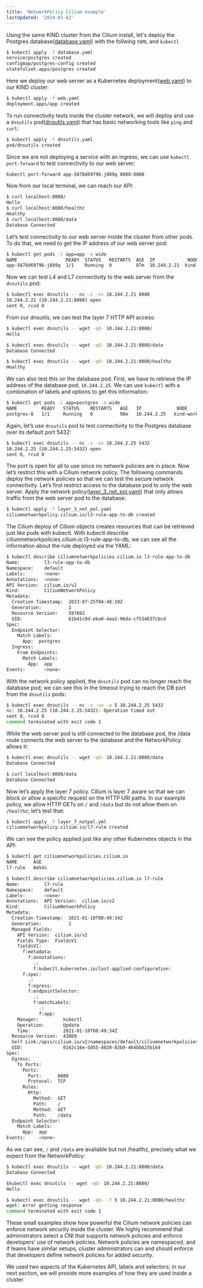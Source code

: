 ```yaml
---
title: 'NetworkPolicy Cilium example'
lastUpdated: '2024-03-02'
---
```


Using the same KIND cluster from the Cilium install, let's deploy the Postgres database([database.yaml](https://github.com/strongjz/Networking-and-Kubernetes/blob/master/chapter-4/database.yaml)) with the follwing `YAML` and `kubectl`

```bash
$ kubectl apply -f database.yaml
service/postgres created
configmap/postgres-config created
statefulset.apps/postgres created
```

Here we deploy our web server as a Kubernetes deployment([web.yaml](https://github.com/strongjz/Networking-and-Kubernetes/blob/master/chapter-4/web.yaml)) to our KIND cluster:

```bash
$ kubectl apply -f web.yaml
deployment.apps/app created
```

To run connectivity tests inside the cluster network, we will deploy and use a `dnsutils` pod([dnsutils.yaml](https://github.com/strongjz/Networking-and-Kubernetes/blob/master/chapter-4/dnsutils.yaml)) that has basic networking tools like `ping` and `curl`:

```bash
$ kubectl apply -f dnsutils.yaml
pod/dnsutils created
```

Since we are not deploying a service with an ingress, we can use `kubectl port-forward` to test connectivity to our web server:

```bash
kubectl port-forward app-5878d69796-j889q 8080:8080
```

Now from our local terminal, we can reach our API:

```bash
$ curl localhost:8080/
Hello
$ curl localhost:8080/healthz
Healthy
$ curl localhost:8080/data
Database Connected
```

Let’s test connectivity to our web server inside the cluster from other pods. To do that, we need to get the IP address of our web server pod:

```bash
$ kubectl get pods -l app=app -o wide
NAME                  READY  STATUS   RESTARTS  AGE  IP            NODE
app-5878d69796-j889q  1/1    Running  0         87m  10.244.2.21  kind-worker3
```

Now we can test L4 and L7 connectivity to the web server from the `dnsutils` pod:

```bash
$ kubectl exec dnsutils -- nc -z -vv 10.244.2.21 8080
10.244.2.21 (10.244.2.21:8080) open
sent 0, rcvd 0
```

From our dnsutils, we can test the layer 7 HTTP API access:

```bash
$ kubectl exec dnsutils -- wget -qO- 10.244.2.21:8080/
Hello

$ kubectl exec dnsutils -- wget -qO- 10.244.2.21:8080/data
Database Connected

$ kubectl exec dnsutils -- wget -qO- 10.244.2.21:8080/healthz
Healthy
```

We can also test this on the database pod. First, we have to retrieve the IP address of the database pod, `10.244.2.25`. We can use `kubectl` with a combination of labels and options to get this information:

```bash
$ kubectl get pods -l app=postgres -o wide
NAME         READY   STATUS    RESTARTS   AGE   IP             NODE
postgres-0   1/1     Running   0          98m   10.244.2.25   kind-worker
```

Again, let’s use `dnsutils` pod to test connectivity to the Postgres database over its default port 5432:

```bash
$ kubectl exec dnsutils -- nc -z -vv 10.244.2.25 5432
10.244.2.25 (10.244.2.25:5432) open
sent 0, rcvd 0
```

The port is open for all to use since no network policies are in place. Now let’s restrict this with a Cilium network policy. The following commands deploy the network policies so that we can test the secure network connectivity. Let’s first restrict access to the database pod to only the web server. Apply the network policy([layer_3_net_pol.yaml](https://github.com/strongjz/Networking-and-Kubernetes/blob/master/chapter-4/layer_3_net_pol.yaml)) that only allows traffic from the web server pod to the database:

```bash
$ kubectl apply -f layer_3_net_pol.yaml
ciliumnetworkpolicy.cilium.io/l3-rule-app-to-db created
```

The Cilium deploy of Cilium objects creates resources that can be retrieved just like pods with kubectl. With kubectl describe ciliumnetworkpolicies.cilium.io l3-rule-app-to-db, we can see all the information about the rule deployed via the YAML:

```bash
$ kubectl describe ciliumnetworkpolicies.cilium.io l3-rule-app-to-db
Name:         l3-rule-app-to-db
Namespace:    default
Labels:       <none>
Annotations:  <none>
API Version:  cilium.io/v2
Kind:         CiliumNetworkPolicy
Metadata:
  Creation Timestamp:  2023-07-25T04:48:10Z
  Generation:          1
  Resource Version:    597892
  UID:                 61b41c9d-eba0-4aa1-96da-cf534637cbcd
Spec:
  Endpoint Selector:
    Match Labels:
      App:  postgres
  Ingress:
    From Endpoints:
      Match Labels:
        App:  app
Events:       <none>
```

With the network policy applied, the `dnsutils` pod can no longer reach the database pod; we can see this in the timeout trying to reach the DB port from the `dnsutils` pods:

```bash
$ kubectl exec dnsutils -- nc -z -vv -w 5 10.244.2.25 5432
nc: 10.244.2.25 (10.244.2.25:5432): Operation timed out
sent 0, rcvd 0
command terminated with exit code 1
```

While the web server pod is still connected to the database pod, the /data route connects the web server to the database and the NetworkPolicy allows it:

```bash
$ kubectl exec dnsutils -- wget -qO- 10.244.2.21:8080/data
Database Connected

$ curl localhost:8080/data
Database Connected
```

Now let’s apply the layer 7 policy. Cilium is layer 7 aware so that we can block or allow a specific request on the HTTP URI paths. In our example policy, we allow HTTP GETs on `/` and `/data` but do not allow them on `/healthz`; let’s test that:

```bash
$ kubectl apply -f layer_7_netpol.yml
ciliumnetworkpolicy.cilium.io/l7-rule created
```

We can see the policy applied just like any other Kubernetes objects in the API:

```bash
$ kubectl get ciliumnetworkpolicies.cilium.io
NAME      AGE
l7-rule   6m54s

$ kubectl describe ciliumnetworkpolicies.cilium.io l7-rule
Name:         l7-rule
Namespace:    default
Labels:       <none>
Annotations:  API Version:  cilium.io/v2
Kind:         CiliumNetworkPolicy
Metadata:
  Creation Timestamp:  2021-01-10T00:49:34Z
  Generation:          1
  Managed Fields:
    API Version:  cilium.io/v2
    Fields Type:  FieldsV1
    fieldsV1:
      f:metadata:
        f:annotations:
          .:
          f:kubectl.kubernetes.io/last-applied-configuration:
      f:spec:
        .:
        f:egress:
        f:endpointSelector:
          .:
          f:matchLabels:
            .:
            f:app:
    Manager:         kubectl
    Operation:       Update
    Time:            2021-01-10T00:49:34Z
  Resource Version:  43869
  Self Link:/apis/cilium.io/v2/namespaces/default/ciliumnetworkpolicies/l7-rule
  UID:               0162c16e-dd55-4020-83b9-464bb625b164
Spec:
  Egress:
    To Ports:
      Ports:
        Port:      8080
        Protocol:  TCP
      Rules:
        Http:
          Method:  GET
          Path:    /
          Method:  GET
          Path:    /data
  Endpoint Selector:
    Match Labels:
      App:  app
Events:     <none>
```

As we can see, `/` and `/data` are available but not /healthz, precisely what we expect from the NetworkPolicy:

```bash
$ kubectl exec dnsutils -- wget -qO- 10.244.2.21:8080/data
Database Connected

$kubectl exec dnsutils -- wget -qO- 10.244.2.21:8080/
Hello

$ kubectl exec dnsutils -- wget -qO- -T 5 10.244.2.21:8080/healthz
wget: error getting response
command terminated with exit code 1
```

These small examples show how powerful the Cilium network policies can enforce network security inside the cluster. We highly recommend that administrators select a CNI that supports network policies and enforce developers’ use of network policies. Network policies are namespaced, and if teams have similar setups, cluster administrators can and should enforce that developers define network policies for added security.

We used two aspects of the Kubernetes API, labels and selectors; in our next section, we will provide more examples of how they are used inside a cluster.

